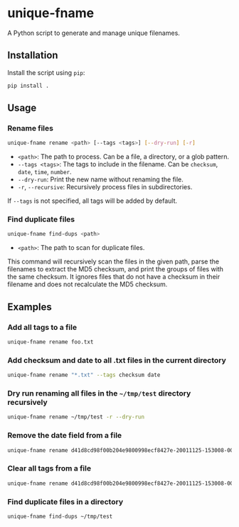 # unique-fname

A Python script to generate and manage unique filenames.

## Installation

Install the script using `pip`:

```bash
pip install .
```

## Usage

### Rename files

```bash
unique-fname rename <path> [--tags <tags>] [--dry-run] [-r]
```

-   `<path>`: The path to process. Can be a file, a directory, or a glob pattern.
-   `--tags <tags>`: The tags to include in the filename. Can be `checksum`, `date`, `time`, `number`.
-   `--dry-run`: Print the new name without renaming the file.
-   `-r`, `--recursive`: Recursively process files in subdirectories.

If `--tags` is not specified, all tags will be added by default.

### Find duplicate files

```bash
unique-fname find-dups <path>
```

-   `<path>`: The path to scan for duplicate files.

This command will recursively scan the files in the given path, parse the filenames to extract the MD5 checksum, and print the groups of files with the same checksum. It ignores files that do not have a checksum in their filename and does not recalculate the MD5 checksum.

## Examples

### Add all tags to a file

```bash
unique-fname rename foo.txt
```

### Add checksum and date to all .txt files in the current directory

```bash
unique-fname rename "*.txt" --tags checksum date
```

### Dry run renaming all files in the `~/tmp/test` directory recursively

```bash
unique-fname rename ~/tmp/test -r --dry-run
```

### Remove the date field from a file

```bash
unique-fname rename d41d8cd98f00b204e9800998ecf8427e-20011125-153008-0001-fn-foo.txt --tags checksum time number
```

### Clear all tags from a file

```bash
unique-fname rename d41d8cd98f00b204e9800998ecf8427e-20011125-153008-0001-fn-foo.txt --tags
```

### Find duplicate files in a directory

```bash
unique-fname find-dups ~/tmp/test
```
